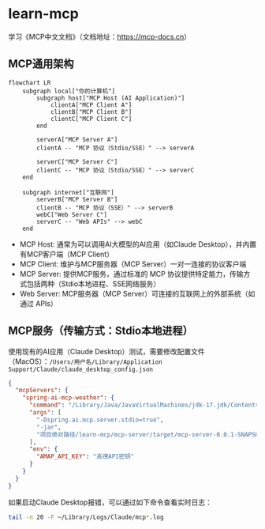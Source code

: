 # learn-mcp
学习《MCP中文文档》（文档地址：<https://mcp-docs.cn>）

## MCP通用架构
```mermaid
flowchart LR
    subgraph local["你的计算机"]
        subgraph host["MCP Host (AI Application)"]
            clientA["MCP Client A"] 
            clientB["MCP Client B"]
            clientC["MCP Client C"]
        end

        serverA["MCP Server A"]
        clientA -- "MCP 协议（Stdio/SSE）" --> serverA

        serverC["MCP Server C"]
        clientC -- "MCP 协议（Stdio/SSE）" --> serverC
    end

    subgraph internet["互联网"]
        serverB["MCP Server B"]
        clientB -- "MCP 协议（SSE）" --> serverB
        webC["Web Server C"]
        serverC -- "Web APIs" --> webC
    end
```
* MCP Host: 通常为可以调用AI大模型的AI应用（如Claude Desktop），并内置有MCP客户端（MCP Client）
* MCP Client: 维护与MCP服务器（MCP Server）一对一连接的协议客户端
* MCP Server: 提供MCP服务，通过标准的 MCP 协议提供特定能力，传输方式包括两种（Stdio本地进程、SSE网络服务）
* Web Server: MCP服务器（MCP Server）可连接的互联网上的外部系统（如通过 APIs）

## MCP服务（传输方式：Stdio本地进程）
使用现有的AI应用（Claude Desktop）测试，需要修改配置文件（MacOS）：`/Users/用户名/Library/Application Support/Claude/claude_desktop_config.json`
```json
{
  "mcpServers": {
    "spring-ai-mcp-weather": {
      "command": "/Library/Java/JavaVirtualMachines/jdk-17.jdk/Contents/Home/bin/java",
      "args": [
        "-Dspring.ai.mcp.server.stdio=true",
        "-jar",
        "项目绝对路径/learn-mcp/mcp-server/target/mcp-server-0.0.1-SNAPSHOT.jar"
      ],
      "env": {
        "AMAP_API_KEY": "高德API密钥"
      }
    }
  }
}
```

如果启动Claude Desktop报错，可以通过如下命令查看实时日志：
```bash
tail -n 20 -F ~/Library/Logs/Claude/mcp*.log
```
